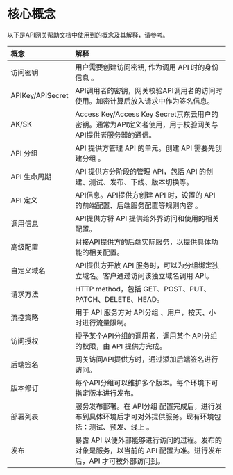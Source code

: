# 核心概念
以下是API网关帮助文档中使用到的概念及其解释，请参考。

| 概念 | 解释 |
| :- | :- |
|  访问密钥  |  用户需要创建访问密钥, 作为调用 API 时的身份信息 。 |	
| APIKey/APISecret | API调用者的密钥，网关校验API调用者的访问时使用。加密计算后放入请求中作为签名信息。 |
| AK/SK | Access Key/Access Key Secret京东云用户的密钥。通常为API定义者使用，用于校验网关与API提供者服务器的通信。|
|   API 分组 |  API 提供方管理 API 的单元。创建 API 需要先创建分组 。 |
|  API 生命周期  |   API 提供方分阶段的管理 API，包括 API 的创建、测试、发布、下线、版本切换等。 |
|  API 定义  |  API信息。API提供方创建 API 时，设置的 API 的前端配置、后端服务配置等规则内容 。 |
|  调用信息  |  API提供方将 API 提供给外界访问和使用的相关配置。 |
|  高级配置  |  对接API提供方的后端实际服务，以提供具体功能的相关配置。 |
|  自定义域名  |  API提供方开放 API 服务时，可以为分组绑定独立域名。客户通过访问该独立域名调用 API。 |
| 请求方法   |  HTTP method，包括 GET、POST、PUT、PATCH、DELETE、HEAD。 |
|  流控策略  | 用于 API 服务方对 API分组 、用户，按天、小时进行流量限制。|
| 访问授权   | 授予某个API分组的调用者，调用某个 API分组 的权限，由 API 提供方完成。  |
| 后端签名   | 网关访问API提供方时，通过添加后端签名进行访问。 |
| 版本修订   | 每个API分组可以维护多个版本。每个环境下可指定版本进行发布。 |
| 部署列表   | 服务发布部署。在 API分组 配置完成后，进行发布到具体环境后才可对外提供服务。现有环境包括：测试、预发、线上 。 |
| 发布   |   暴露 API 以便外部能够进行访问的过程。发布的对象是服务，以当前的 API 配置为准。进行发布后，API 才可被外部访问到。|




